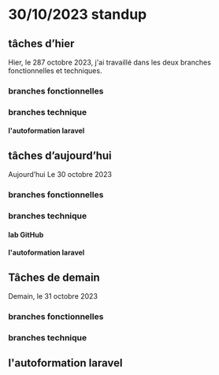 # 30/10/2023 standup 
## tâches d’hier
Hier, le 287 octobre 2023, j'ai travaillé dans les deux branches fonctionnelles et techniques.

###  branches fonctionnelles 

###  branches technique 
#### l'autoformation laravel 

 




## tâches d’aujourd’hui 
Aujourd’hui Le 30 octobre 2023
###  branches fonctionnelles 


###  branches technique 
#### lab GitHub 

#### l'autoformation laravel 




## Tâches de demain 
Demain, le 31 octobre 2023
###  branches fonctionnelles 
###  branches technique 
## l'autoformation laravel 



